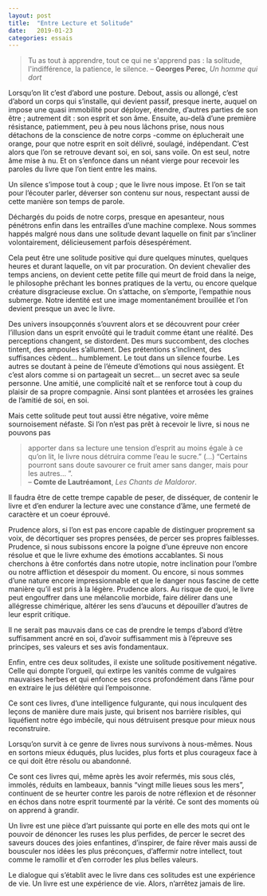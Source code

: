 ```yaml
---
layout: post
title:  "Entre Lecture et Solitude"
date:   2019-01-23
categories: essais
---
```



>Tu as tout à apprendre, tout ce qui ne s'apprend pas : la solitude, l'indifférence, la patience, le silence. – **Georges Perec**, _Un homme qui dort_

Lorsqu’on lit c’est d’abord une posture. Debout, assis ou allongé, c’est d’abord un corps qui s’installe, qui devient passif, presque inerte, auquel on impose une quasi immobilité pour déployer, étendre, d’autres parties de son être ; autrement dit : son esprit et son âme. 
Ensuite, au-delà d’une première résistance, patiemment, peu à peu nous lâchons prise, nous nous détachons de la conscience de notre corps -comme on éplucherait une orange, pour que notre esprit en soit délivré, soulagé, indépendant. C’est alors que l’on se retrouve devant soi, en soi, sans voile. On est seul, notre âme mise à nu. Et on s’enfonce dans un néant vierge pour recevoir les paroles du livre que l’on tient entre les mains.

Un silence s’impose tout à coup ; que le livre nous impose. Et l’on se tait pour l’écouter parler, déverser son contenu sur nous, respectant aussi de cette manière son temps de parole.

Déchargés du poids de notre corps, presque en apesanteur, nous pénétrons enfin dans les entrailles d’une machine complexe. Nous sommes happés malgré nous dans une solitude devant laquelle on finit par s’incliner volontairement, délicieusement parfois désespérément.

Cela peut être une solitude positive qui dure quelques minutes, quelques heures et durant laquelle, on vit par procuration. On devient chevalier des temps anciens, on devient cette petite fille qui meurt de froid dans la neige, le philosophe prêchant les bonnes pratiques de la vertu, ou encore quelque créature disgracieuse exclue. On s’attache, on s’emporte, l’empathie nous submerge. Notre identité est une image momentanément brouillée et l’on devient presque un avec le livre.

Des univers insoupçonnés s’ouvrent alors et se découvrent pour créer l’illusion dans un esprit envoûté qui le traduit comme étant une réalité. Des perceptions changent, se distordent. Des murs succombent, des cloches tintent, des ampoules s’allument. Des prétentions s’inclinent, des suffisances cèdent… humblement. Le tout dans un silence fourbe. Les autres se doutant à peine de l’émeute d’émotions qui nous assiègent. Et c’est alors comme si on partageait un secret… un secret avec sa seule personne. Une amitié, une complicité naît et se renforce tout à coup du plaisir de sa propre compagnie. Ainsi sont plantées et arrosées les graines de l’amitié de soi, en soi. 

Mais cette solitude peut tout aussi être négative, voire même sournoisement néfaste. 
Si l’on n’est pas prêt à recevoir le livre, si nous ne pouvons pas 


> apporter dans sa lecture une tension d’esprit au moins égale à ce qu’on lit, le livre nous détruira comme l’eau le sucre.” (…) “Certains pourront sans doute savourer ce fruit amer sans danger, mais pour les autres… ”.  
– **Comte de Lautréamont**, _Les Chants de Maldoror_.

Il faudra être de cette trempe capable de peser, de disséquer, de contenir le livre et d’en endurer la lecture avec une constance d’âme, une fermeté de caractère et un coeur éprouvé. 

Prudence alors, si l’on est pas encore capable de distinguer proprement sa voix, de décortiquer ses propres pensées, de percer ses propres faiblesses. Prudence, si nous subissons encore la poigne d’une épreuve non encore résolue et que le livre exhume des émotions accablantes. Si nous cherchons à être confortés dans notre utopie, notre inclination pour l’ombre ou notre affliction et désespoir du moment. Ou encore, si nous sommes d’une nature encore impressionnable et que le danger nous fascine de cette manière qu’il est pris à la légère. Prudence alors. Au risque de quoi, le livre peut engouffrer dans une mélancolie morbide, faire délirer dans une allégresse chimérique, altérer les sens d’aucuns et dépouiller d’autres de leur esprit critique. 

Il ne serait pas mauvais dans ce cas de prendre le temps d’abord d’être suffisamment ancré en soi, d’avoir suffisamment mis à l’épreuve ses principes, ses valeurs et ses avis fondamentaux.

Enfin, entre ces deux solitudes, il existe une solitude positivement négative. Celle qui dompte l’orgueil, qui extirpe les vanités comme de vulgaires mauvaises herbes et qui enfonce ses crocs profondément dans l’âme pour en extraire le jus délétère qui l’empoisonne. 

Ce sont ces livres, d’une intelligence fulgurante, qui nous inculquent des leçons de manière dure mais juste, qui brisent nos barrière risibles, qui liquéfient notre égo imbécile, qui nous détruisent presque pour mieux nous reconstruire. 

Lorsqu’on survit à ce genre de livres nous survivons à nous-mêmes. Nous en sortons mieux éduqués, plus lucides, plus forts et plus courageux face à ce qui doit être résolu ou abandonné.  

Ce sont ces livres qui, même après les avoir refermés, mis sous clés, immolés, réduits en lambeaux, bannis “vingt mille lieues sous les mers”, continuent de se heurter contre les parois de notre réflexion et de résonner en échos dans notre esprit tourmenté par la vérité.
Ce sont des moments où on apprend à grandir.

Un livre est une pièce d’art puissante qui porte en elle des mots qui ont le pouvoir de dénoncer les ruses les plus perfides, de percer le secret des saveurs douces des joies enfantines, d’inspirer, de faire rêver mais aussi de bousculer nos idées les plus préconçues, d’affermir notre intellect, tout comme le ramollir et d’en corroder les plus belles valeurs. 

Le dialogue qui s’établit avec le livre dans ces solitudes est une expérience de vie.
Un livre est une expérience de vie. Alors, n’arrêtez jamais de lire.


